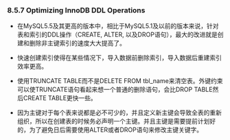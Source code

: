 ### 8.5.7 Optimizing InnoDB DDL Operations

* 在MySQL5.5及其更高的版本中，相比于MySQL5.1及以前的版本来说，针对表和索引的DDL操作（CREATE, ALTER, 以及DROP语句），最大的改进就是创建和删除非主键索引的速度大大提高了。

* 快速创建索引使得在某些情况下，导入数据前删除索引，导入数据后重建索引效率更高。

* 使用TRUNCATE TABLE而不是DELETE FROM tbl_name来清空表。外键约束可以使TRUNCATE语句看起来想一个普通的删除语句，会比DROP TABLE然后CREATE TABLE更快一些。

* 因为主键对于每个表来说都是必不可少的，并且定义新主键会导致全表的重新组织，所以在创建表的时候务必声明一个主键。并且主键是需要提前计划好的，为了避免日后需要使用ALTER或者DROP语句来修改主键关键字。

